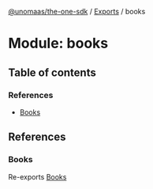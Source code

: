 [@unomaas/the-one-sdk](../README.md) / [Exports](../modules.md) / books

# Module: books

## Table of contents

### References

- [Books](books-1.md#books)

## References

### Books

Re-exports [Books](../classes/books.Books.md)
